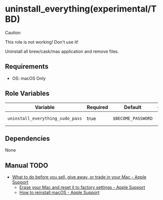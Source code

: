 # uninstall_everything(experimental/TBD)

> [!CAUTION]
> This role is not working! Don't use it!

Uninstall all brew/cask/mas application and remove files.

## Requirements

- OS: macOS Only

## Role Variables

| Variable                         | Required | Default            | Choices | Comments      |
|----------------------------------|----------|--------------------|---------|---------------|
| `uninstall_everything_sudo_pass` | true     | `$BECOME_PASSWORD` | -       | sudo password |

## Dependencies

None

## Manual TODO

- [What to do before you sell, give away, or trade in your Mac \- Apple Support](https://support.apple.com/en-us/HT201065)
  - [Erase your Mac and reset it to factory settings \- Apple Support](https://support.apple.com/en-us/102664)
  - [How to reinstall macOS \- Apple Support](https://support.apple.com/en-us/102655)

